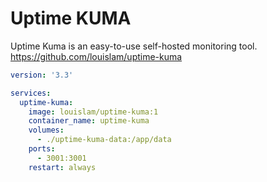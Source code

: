 # Uptime KUMA

Uptime Kuma is an easy-to-use self-hosted monitoring tool.<br>
https://github.com/louislam/uptime-kuma

```yaml linenums="1"
version: '3.3'

services:
  uptime-kuma:
    image: louislam/uptime-kuma:1
    container_name: uptime-kuma
    volumes:
      - ./uptime-kuma-data:/app/data
    ports:
      - 3001:3001  
    restart: always
```